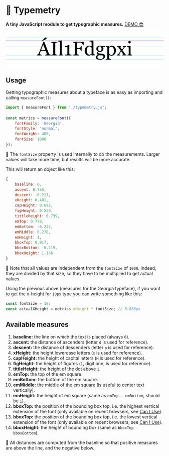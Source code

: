 # 📏 Typemetry

**A tiny JavaScript module to get typographic measures.** [DEMO 😎](https://giuscris.github.io/typemetry)

![](assets/images/typemetry.png)

## Usage

Getting typographic measures about a typeface is as easy as importing and calling `measureFont()`:

```js
import { measureFont } from './typemetry.js';

const metrics = measureFont({
    fontFamily: 'Georgia',
    fontStyle: 'normal',
    fontWeight: 400,
    fontSize: 1000
});
```
📌 The `fontSize` property is used internally to do the measurements. Larger values will take more time, but results will be more accurate.

This will return an object like this:

```js
{
    baseline: 0,
    ascent: 0.755,
    descent: -0.217,
    xHeight: 0.481,
    capHeight: 0.692,
    figHeight: 0.539,
    tittleHeight: 0.739,
    emTop: 0.778,
    emBottom: -0.222,
    emMiddle: 0.278,
    emHeight: 1,
    bboxTop: 0.917,
    bboxBottom: -0.219,
    bboxHeight: 1.136
}
```

📌 Note that all values are independent from the `fontSize` of `1000`. Indeed, they are divided by that size, so they have to be multiplied to get actual values.

Using the previous above (measures for the Georgia typeface), if you want to get the x-height for `18px` type you can write something like this:

```js
const fontSize = 18;
const actualXHeight = metrics.xHeight * fontSize; // 8.658px
```

## Available measures

1. **baseline:** the line on which the text is placed (always `0`).
2. **ascent:** the distance of ascenders (letter `d` is used for reference).
3. **descent:** the distance of descenders (letter `p` is used for reference).
4. **xHeight:** the height lowercase letters (`x` is used for reference).
5. **capHeight:** the height of capital letters (`H` is used for reference).
6. **figHeight:** the height of figures (`1`, digit one, is used for reference).
7. **tittleHeight:** the height of the dot above `i`.
8. **emTop:** the top of the em square.
9. **emBottom:** the bottom of the em square.
10. **emMiddle:** the middle of the em square (is useful to center text vertically).
11. **emHeight:** the height of em square (same as `emTop - emBottom`, should be `1`).
12. **bboxTop:** the position of the bounding box top, i.e. the highest vertical extension of the font (only available on recent browsers, see [Can I Use](https://caniuse.com/mdn-api_textmetrics_fontboundingboxascent)).
13. **bboxTop:** the position of the bounding box top, i.e. the lowest vertical extension of the font (only available on recent browsers, see [Can I Use](https://caniuse.com/mdn-api_textmetrics_fontboundingboxdescent)).
14. **bboxHeight:** the height of bounding box (same as `bboxTop - bboxBottom`).

📌 All distances are computed from the baseline so that positive measures are above the line, and the negative below.
